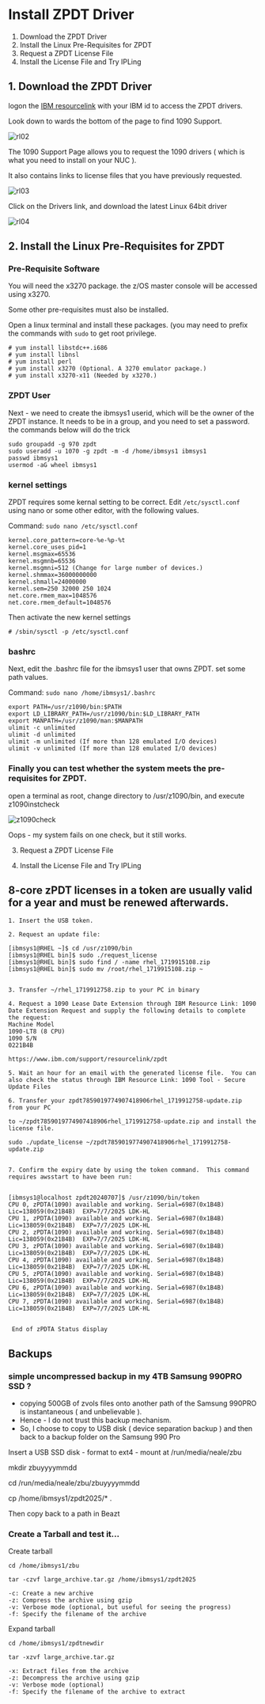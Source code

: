# Install ZPDT Driver

1. Download the ZPDT Driver
2. Install the Linux Pre-Requisites for ZPDT
3. Request a ZPDT License File
4. Install the License File and Try IPLing


## 1. Download the ZPDT Driver

 
logon the [IBM resourcelink](https://www.ibm.com/support/resourcelink/) with your IBM id to access the ZPDT drivers.

Look down to wards the bottom of the page to find 1090 Support.

![rl02](/sessions/images/rl02.JPG)

The 1090 Support Page allows you to request the 1090 drivers ( which is what you need to install on your NUC ).

It also contains links to license files that you have previously requested.

![rl03](/sessions/images/rl03.JPG)


Click on the Drivers link, and download the latest Linux 64bit driver 

![rl04](/sessions/images/rl04.JPG)

## 2. Install the Linux Pre-Requisites for ZPDT


### Pre-Requisite Software

You will need the x3270 package. the z/OS master console will be accessed using x3270. 

Some other pre-requisites must also be installed.

Open a linux terminal and install these packages. (you may need to prefix the commands with ```sudo``` to get root privilege.

```
# yum install libstdc++.i686 
# yum install libnsl
# yum install perl
# yum install x3270 (Optional. A 3270 emulator package.)
# yum install x3270-x11 (Needed by x3270.)
```

### ZPDT User

Next - we need to create the ibmsys1 userid, which will be the owner of the ZPDT instance.
It needs to be in a group, and you need to set a password. the commands below will do the trick

```
sudo groupadd -g 970 zpdt
sudo useradd -u 1070 -g zpdt -m -d /home/ibmsys1 ibmsys1
passwd ibmsys1
usermod -aG wheel ibmsys1
```

### kernel settings

ZPDT requires some kernal setting to be correct. Edit ```/etc/sysctl.conf``` using nano or some other editor, with the following values.

Command: ```sudo nano /etc/sysctl.conf```

```
kernel.core_pattern=core-%e-%p-%t
kernel.core_uses_pid=1
kernel.msgmax=65536
kernel.msgmnb=65536
kernel.msgmni=512 (Change for large number of devices.)
kernel.shmmax=36000000000
kernel.shmall=24000000
kernel.sem=250 32000 250 1024
net.core.rmem_max=1048576
net.core.rmem_default=1048576
```

Then activate the new kernel settings
```
# /sbin/sysctl -p /etc/sysctl.conf
```


### bashrc

Next, edit the .bashrc file for the ibmsys1 user that owns ZPDT. set some path values.

Command: ```sudo nano /home/ibmsys1/.bashrc```


```
export PATH=/usr/z1090/bin:$PATH
export LD_LIBRARY_PATH=/usr/z1090/bin:$LD_LIBRARY_PATH
export MANPATH=/usr/z1090/man:$MANPATH
ulimit -c unlimited
ulimit -d unlimited
ulimit -m unlimited (If more than 128 emulated I/O devices)
ulimit -v unlimited (If more than 128 emulated I/O devices)
```

### Finally you can test whether the system meets the pre-requisites for ZPDT.

open a terminal as root, change directory to /usr/z1090/bin, and execute z1090instcheck

![z1090check](/sessions/images/z1090check.JPG)

Oops - my system fails on one check, but it still works.


3. Request a ZPDT License File


4. Install the License File and Try IPLing



## 8-core zPDT licenses in a token are usually valid for a year and must be renewed afterwards.

```
1. Insert the USB token.

2. Request an update file:

[ibmsys1@RHEL ~]$ cd /usr/z1090/bin
[ibmsys1@RHEL bin]$ sudo ./request_license
[ibmsys1@RHEL bin]$ sudo find / -name rhel_1719915108.zip
[ibmsys1@RHEL bin]$ sudo mv /root/rhel_1719915108.zip ~


3. Transfer ~/rhel_1719912758.zip to your PC in binary

4. Request a 1090 Lease Date Extension through IBM Resource Link: 1090 Date Extension Request and supply the following details to complete the request:
Machine Model
1090-LT8 (8 CPU)
1090 S/N
0221B4B

https://www.ibm.com/support/resourcelink/zpdt

5. Wait an hour for an email with the generated license file.  You can also check the status through IBM Resource Link: 1090 Tool - Secure Update Files

6. Transfer your zpdt7859019774907418906rhel_1719912758-update.zip from your PC

to ~/zpdt7859019774907418906rhel_1719912758-update.zip and install the license file.

sudo ./update_license ~/zpdt7859019774907418906rhel_1719912758-update.zip


7. Confirm the expiry date by using the token command.  This command requires awsstart to have been run:


[ibmsys1@localhost zpdt20240707]$ /usr/z1090/bin/token
CPU 0, zPDTA(1090) available and working. Serial=6987(0x1B4B) Lic=138059(0x21B4B)  EXP=7/7/2025 LDK-HL   
CPU 1, zPDTA(1090) available and working. Serial=6987(0x1B4B) Lic=138059(0x21B4B)  EXP=7/7/2025 LDK-HL   
CPU 2, zPDTA(1090) available and working. Serial=6987(0x1B4B) Lic=138059(0x21B4B)  EXP=7/7/2025 LDK-HL   
CPU 3, zPDTA(1090) available and working. Serial=6987(0x1B4B) Lic=138059(0x21B4B)  EXP=7/7/2025 LDK-HL   
CPU 4, zPDTA(1090) available and working. Serial=6987(0x1B4B) Lic=138059(0x21B4B)  EXP=7/7/2025 LDK-HL   
CPU 5, zPDTA(1090) available and working. Serial=6987(0x1B4B) Lic=138059(0x21B4B)  EXP=7/7/2025 LDK-HL   
CPU 6, zPDTA(1090) available and working. Serial=6987(0x1B4B) Lic=138059(0x21B4B)  EXP=7/7/2025 LDK-HL   
CPU 7, zPDTA(1090) available and working. Serial=6987(0x1B4B) Lic=138059(0x21B4B)  EXP=7/7/2025 LDK-HL   


 End of zPDTA Status display 
```

## Backups

### simple uncompressed backup in my 4TB Samsung 990PRO SSD ?

* copying 500GB of zvols files onto another path of the Samsung 990PRO is instantaneous ( and unbelievable ).
* Hence - I do not trust this backup mechanism.
* So, I choose to copy to USB disk ( device separation backup ) and then back to a backup folder on the Samsung 990 Pro

Insert a USB SSD disk - format to ext4 - mount at /run/media/neale/zbu

mkdir zbuyyyymmdd 

cd /run/media/neale/zbu/zbuyyyymmdd

cp /home/ibmsys1/zpdt2025/* .

Then copy back to a path in Beazt

### Create a Tarball and test it... 

Create tarball
```
cd /home/ibmsys1/zbu

tar -czvf large_archive.tar.gz /home/ibmsys1/zpdt2025

-c: Create a new archive
-z: Compress the archive using gzip
-v: Verbose mode (optional, but useful for seeing the progress)
-f: Specify the filename of the archive
```

Expand tarball

```
cd /home/ibmsys1/zpdtnewdir

tar -xzvf large_archive.tar.gz

-x: Extract files from the archive
-z: Decompress the archive using gzip
-v: Verbose mode (optional)
-f: Specify the filename of the archive to extract
```




